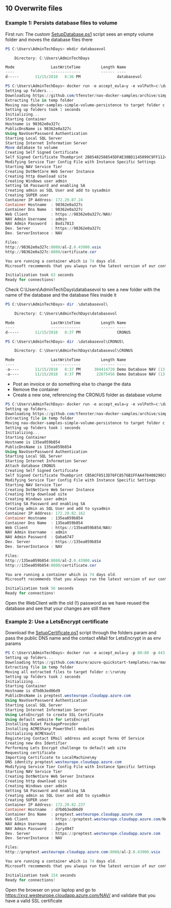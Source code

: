 ## 10 Overwrite files
### Example 1: Persists database files to volume
First run: The custom [SetupDatabase.ps1](https://github.com/tfenster/nav-docker-samples/blob/simple-volume-persistence/SetupDatabase.ps1) script sees an empty volume folder and moves the database files there
```PowerShell
PS C:\Users\AdminTechDays> mkdir databasevol

    Directory: C:\Users\AdminTechDays

Mode                LastWriteTime         Length Name
----                -------------         ------ ----
d-----       11/15/2018   8:36 PM                databasevol

PS C:\Users\AdminTechDays> docker run -e accept_eula=y -e volPath=c:\databasevol -e folders="c:\run\my=https://github.com/tfenster/nav-docker-samples/archive/simple-volume-persistence.zip\nav-docker-samples-simple-volume-persistence" -v C:\Users\AdminTechDays\databasevol:c:\databasevol mcr.microsoft.com/businesscentral/onprem
Setting up folders...
Downloading https://github.com/tfenster/nav-docker-samples/archive/simple-volume-persistence.zip to c:\run\my
Extracting file in temp folder
Moving nav-docker-samples-simple-volume-persistence to target folder c:\run\my
Setting up folders took 1 seconds
Initializing...
Starting Container
Hostname is 98362e0a327c
PublicDnsName is 98362e0a327c
Using NavUserPassword Authentication
Starting Local SQL Server
Starting Internet Information Server
Move database to volume
Creating Self Signed Certificate
Self Signed Certificate Thumbprint 2B85482588545DFAE30BD1145099C9FF112446A5
Modifying Service Tier Config File with Instance Specific Settings
Starting NAV Service Tier
Creating DotNetCore Web Server Instance
Creating http download site
Creating Windows user admin
Setting SA Password and enabling SA
Creating admin as SQL User and add to sysadmin
Creating SUPER user
Container IP Address: 172.29.87.24
Container Hostname  : 98362e0a327c
Container Dns Name  : 98362e0a327c
Web Client          : https://98362e0a327c/NAV/
NAV Admin Username  : admin
NAV Admin Password  : Bodi7813
Dev. Server         : https://98362e0a327c
Dev. ServerInstance : NAV

Files:
http://98362e0a327c:8080/al-2.0.43900.vsix
http://98362e0a327c:8080/certificate.cer

You are running a container which is 74 days old.
Microsoft recommends that you always run the latest version of our containers.

Initialization took 63 seconds
Ready for connections!
```
Check C:\Users\AdminTechDays\databasevol to see a new folder with the name of the database and the database files inside it
```PowerShell
PS C:\Users\AdminTechDays> dir .\databasevol\

    Directory: C:\Users\AdminTechDays\databasevol

Mode                LastWriteTime         Length Name
----                -------------         ------ ----
d-----       11/15/2018   8:37 PM                CRONUS

PS C:\Users\AdminTechDays> dir .\databasevol\CRONUS\

    Directory: C:\Users\AdminTechDays\databasevol\CRONUS

Mode                LastWriteTime         Length Name
----                -------------         ------ ----
-a----       11/15/2018   8:37 PM      304414720 Demo Database NAV (13-0)_Data.mdf
-a----       11/15/2018   8:37 PM       22675456 Demo Database NAV (13-0)_Log.ldf
```
- Post an invoice or do something else to change the data
- Remove the container
- Create a new one, referencing the CRONUS folder as database volume

```PowerShell
PS C:\Users\AdminTechDays> docker run -e accept_eula=y -e volPath=c:\databasevol -e folders="c:\run\my=https://github.com/tfenster/nav-docker-samples/archive/simple-volume-persistence.zip\nav-docker-samples-simple-volume-persistence" -v C:\Users\AdminTechDays\databasevol\CRONUS:c:\databasevol mcr.microsoft.com/businesscentral/onprem
Setting up folders...
Downloading https://github.com/tfenster/nav-docker-samples/archive/simple-volume-persistence.zip to c:\run\my
Extracting file in temp folder
Moving nav-docker-samples-simple-volume-persistence to target folder c:\run\my
Setting up folders took 1 seconds
Initializing...
Starting Container
Hostname is 135ea059b854
PublicDnsName is 135ea059b854
Using NavUserPassword Authentication
Starting Local SQL Server
Starting Internet Information Server
Attach database CRONUS
Creating Self Signed Certificate
Self Signed Certificate Thumbprint CB5ACF8513D76FC8576B1FFAA470400290C8A0E2
Modifying Service Tier Config File with Instance Specific Settings
Starting NAV Service Tier
Creating DotNetCore Web Server Instance
Creating http download site
Creating Windows user admin
Setting SA Password and enabling SA
Creating admin as SQL User and add to sysadmin
Container IP Address: 172.29.82.162
Container Hostname  : 135ea059b854
Container Dns Name  : 135ea059b854
Web Client          : https://135ea059b854/NAV/
NAV Admin Username  : admin
NAV Admin Password  : Qaba6747
Dev. Server         : https://135ea059b854
Dev. ServerInstance : NAV

Files:
http://135ea059b854:8080/al-2.0.43900.vsix
http://135ea059b854:8080/certificate.cer

You are running a container which is 74 days old.
Microsoft recommends that you always run the latest version of our containers.

Initialization took 56 seconds
Ready for connections!
```
Open the WebClient with the old (!) password as we have reused the database and see that your changes are still there
### Example 2: Use a LetsEncrypt certificate
Download the [SetupCertificate.ps1](https://github.com/Azure/azure-quickstart-templates/blob/master/101-aci-dynamicsnav/scripts/SetupCertificate.ps1) script through the folders param and pass the public DNS name and the contact eMail for LetsEncrypt in as env params
```PowerShell
PS C:\Users\AdminTechDays> docker run -e accept_eula=y -p 80:80 -p 443:443 -e publicdnsname=preptest.westeurope.cloudapp.azure.com -e contactemailforletsencrypt=tobias.fenster@axians-infoma.de -e folders="c:\run\my=https://github.com/Azure/azure-quickstart-templates/raw/master/101-aci-dynamicsnav/scripts/SetupCertificate.zip" mcr.microsoft.com/businesscentral/onprem
Setting up folders...
Downloading https://github.com/Azure/azure-quickstart-templates/raw/master/101-aci-dynamicsnav/scripts/SetupCertificate.zip to c:\run\my
Extracting file in temp folder
Moving all extracted files to target folder c:\run\my
Setting up folders took 2 seconds
Initializing...
Starting Container
Hostname is d7b0b3ed06d9
PublicDnsName is preptest.westeurope.cloudapp.azure.com
Using NavUserPassword Authentication
Starting Local SQL Server
Starting Internet Information Server
Using LetsEncrypt to create SSL Certificate
Using default website for LetsEncrypt
Installing NuGet PackageProvider
Installing ACMESharp PowerShell modules
Initializing ACMEVault
Registering Contact EMail address and accept Terms Of Service
Creating new dns Identifier
Performing Lets Encrypt challenge to default web site
Requesting certificate
Importing Certificate to LocalMachine\my
DNS identity preptest.westeurope.cloudapp.azure.com
Modifying Service Tier Config File with Instance Specific Settings
Starting NAV Service Tier
Creating DotNetCore Web Server Instance
Creating http download site
Creating Windows user admin
Setting SA Password and enabling SA
Creating admin as SQL User and add to sysadmin
Creating SUPER user
Container IP Address: 172.29.82.237
Container Hostname  : d7b0b3ed06d9
Container Dns Name  : preptest.westeurope.cloudapp.azure.com
Web Client          : https://preptest.westeurope.cloudapp.azure.com/NAV/
NAV Admin Username  : admin
NAV Admin Password  : Zyry4947
Dev. Server         : https://preptest.westeurope.cloudapp.azure.com
Dev. ServerInstance : NAV

Files:
http://preptest.westeurope.cloudapp.azure.com:8080/al-2.0.43900.vsix

You are running a container which is 74 days old.
Microsoft recommends that you always run the latest version of our containers.

Initialization took 154 seconds
Ready for connections!
```
Open the browser on your laptop and go to https://xyz.westeurope.cloudapp.azure.com/NAV/ and validate that you have a valid SSL certificate